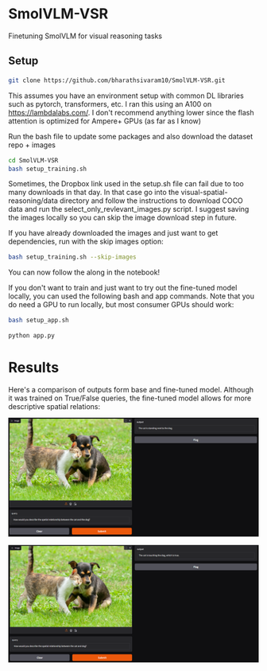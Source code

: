 # SmolVLM-VSR
Finetuning SmolVLM for visual reasoning tasks

## Setup
```bash 
git clone https://github.com/bharathsivaram10/SmolVLM-VSR.git
```

This assumes you have an environment setup with common DL libraries such as pytorch, transformers, etc.
I ran this using an A100 on https://lambdalabs.com/. I don't recommend anything lower since the flash attention is optimized for Ampere+ GPUs (as far as I know)

Run the bash file to update some packages and also download the dataset repo + images

```bash
cd SmolVLM-VSR
bash setup_training.sh
```

Sometimes, the Dropbox link used in the setup.sh file can fail due to too many downloads in that day. In that case go into the visual-spatial-reasoning/data directory
and follow the instructions to download COCO data and run the select_only_revlevant_images.py script. I suggest saving the images locally so you can skip the image download step in future.

If you have already downloaded the images and just want to get dependencies, run with the skip images option:

```bash
bash setup_training.sh --skip-images
```

You can now follow the along in the notebook!

If you don't want to train and just want to try out the fine-tuned model locally, you can used the following bash and app commands. Note that you do need a GPU to run locally, but most consumer GPUs should work:

```bash
bash setup_app.sh
```

```bash
python app.py
```

# Results

Here's a comparison of outputs form base and fine-tuned model. Although it was trained on True/False queries, the fine-tuned model allows for more descriptive spatial relations:

![Base Model output](assets/images/base_output.PNG "Base Model output")

![Fine-tuned Model output](assets/images/finetuned_output.PNG "Fine-tuned Model output")

